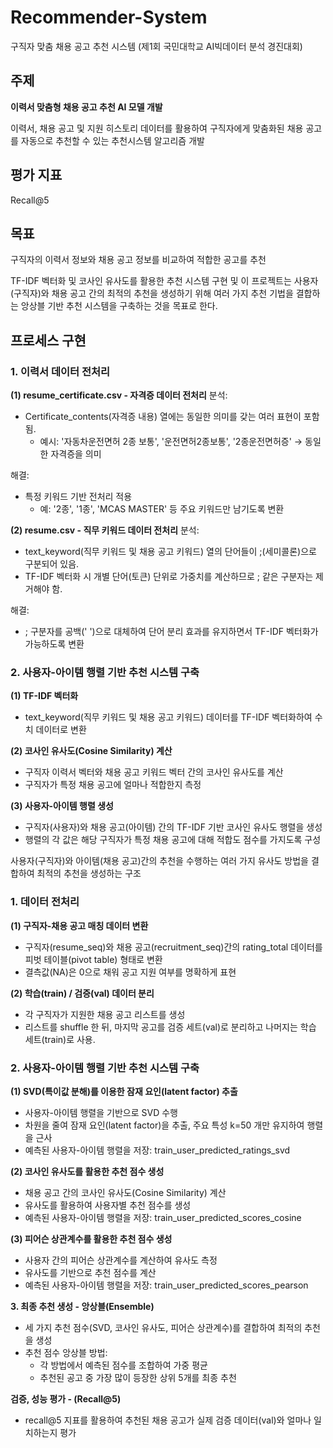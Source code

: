 # Recommender-System
구직자 맞춤 채용 공고 추천 시스템 (제1회 국민대학교 AI빅데이터 분석 경진대회)

## 주제
**이력서 맞춤형 채용 공고 추천 AI 모델 개발**

이력서, 채용 공고 및 지원 히스토리 데이터를 활용하여 구직자에게 맞춤화된 채용 공고를 자동으로 추천할 수 있는 추천시스템 알고리즘 개발 

## 평가 지표
Recall@5

## 목표
구직자의 이력서 정보와 채용 공고 정보를 비교하여 적합한 공고를 추천

TF-IDF 벡터화 및 코사인 유사도를 활용한 추천 시스템 구현 및
이 프로젝트는 사용자(구직자)와 채용 공고 간의 최적의 추천을 생성하기 위해 여러 가지 추천 기법을 결합하는 앙상블 기반 추천 시스템을 구축하는 것을 목표로 한다.

## 프로세스 구현

### 1. 이력서 데이터 전처리
   
**(1) resume_certificate.csv - 자격증 데이터 전처리**
분석: 
- Certificate_contents(자격증 내용) 열에는 동일한 의미를 갖는 여러 표현이 포함됨.
   - 예시: '자동차운전면허 2종 보통', '운전면허2종보통', '2종운전면허증' → 동일한 자격증을 의미

해결:
- 특정 키워드 기반 전처리 적용
   - 예: '2종', '1종', 'MCAS MASTER' 등 주요 키워드만 남기도록 변환

**(2) resume.csv - 직무 키워드 데이터 전처리**
분석:
- text_keyword(직무 키워드 및 채용 공고 키워드) 열의 단어들이 ;(세미콜론)으로 구분되어 있음.
- TF-IDF 벡터화 시 개별 단어(토큰) 단위로 가중치를 계산하므로 ; 같은 구분자는 제거해야 함.

해결:
- ; 구분자를 공백(' ')으로 대체하여 단어 분리 효과를 유지하면서 TF-IDF 벡터화가 가능하도록 변환

### 2. 사용자-아이템 행렬 기반 추천 시스템 구축

**(1) TF-IDF 벡터화**
- text_keyword(직무 키워드 및 채용 공고 키워드) 데이터를 TF-IDF 벡터화하여 수치 데이터로 변환

**(2) 코사인 유사도(Cosine Similarity) 계산**
- 구직자 이력서 벡터와 채용 공고 키워드 벡터 간의 코사인 유사도를 계산
- 구직자가 특정 채용 공고에 얼마나 적합한지 측정

**(3) 사용자-아이템 행렬 생성**
- 구직자(사용자)와 채용 공고(아이템) 간의 TF-IDF 기반 코사인 유사도 행렬을 생성
- 행렬의 각 값은 해당 구직자가 특정 채용 공고에 대해 적합도 점수를 가지도록 구성

사용자(구직자)와 아이템(채용 공고)간의 추천을 수행하는 여러 가지 유사도 방법을 결합하여 최적의 추천을 생성하는 구조

### **1. 데이터 전처리**

**(1) 구직자-채용 공고 매칭 데이터 변환**
- 구직자(resume_seq)와 채용 공고(recruitment_seq)간의 rating_total 데이터를 피벗 테이블(pivot table) 형태로 변환
- 결측값(NA)은 0으로 채워 공고 지원 여부를 명확하게 표현

**(2) 학습(train) / 검증(val) 데이터 분리**
- 각 구직자가 지원한 채용 공고 리스트를 생성
- 리스트를 shuffle 한 뒤, 마지막 공고를 검증 세트(val)로 분리하고 나머지는 학습 세트(train)로 사용.

### **2. 사용자-아이템 행렬 기반 추천 시스템 구축**
   
**(1) SVD(특이값 분해)를 이용한 잠재 요인(latent factor) 추출**
- 사용자-아이템 행렬을 기반으로 SVD 수행
- 차원을 줄여 잠재 요인(latent factor)을 추출, 주요 특성 k=50 개만 유지하여 행렬을 근사
- 예측된 사용자-아이템 행렬을 저장: train_user_predicted_ratings_svd

**(2) 코사인 유사도를 활용한 추천 점수 생성**
- 채용 공고 간의 코사인 유사도(Cosine Similarity) 계산
- 유사도를 활용하여 사용자별 추천 점수를 생성
- 예측된 사용자-아이템 행렬을 저장: train_user_predicted_scores_cosine

**(3) 피어슨 상관계수를 활용한 추천 점수 생성**
- 사용자 간의 피어슨 상관계수를 계산하여 유사도 측정
- 유사도를 기반으로 추천 점수를 계산
- 예측된 사용자-아이템 행렬을 저장: train_user_predicted_scores_pearson

**3. 최종 추천 생성 - 앙상블(Ensemble)**
- 세 가지 추천 점수(SVD, 코사인 유사도, 피어슨 상관계수)를 결합하여 최적의 추천을 생성
- 추천 점수 앙상블 방법:
   - 각 방법에서 예측된 점수를 조합하여 가중 평균
   - 추천된 공고 중 가장 많이 등장한 상위 5개를 최종 추천

**검증, 성능 평가 - (Recall@5)**
- recall@5 지표를 활용하여 추천된 채용 공고가 실제 검증 데이터(val)와 얼마나 일치하는지 평가
